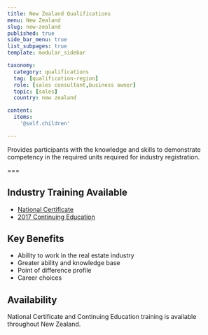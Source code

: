 ```yaml
---
title: New Zealand Qualifications
menu: New Zealand
slug: new-zealand
published: true
side_bar_menu: true
list_subpages: true
template: modular_sidebar

taxonomy:
  category: qualifications
  tag: [qualification-region]
  role: [sales consultant,business owner]
  topic: [sales]
  country: new zealand

content:
  items:
    '@self.children'

---
```


Provides participants with the knowledge and skills to demonstrate competency in the required units required for industry registration.

===

## Industry Training Available
* [National Certificate](new-zealand-national-certificate)
* [2017 Continuing Education](new-zealand-continuing-education)

## Key Benefits

* Ability to work in the real estate industry
* Greater ability and knowledge base
* Point of difference profile
* Career choices

## Availability
National Certificate and Continuing Education training is available throughout New Zealand.
